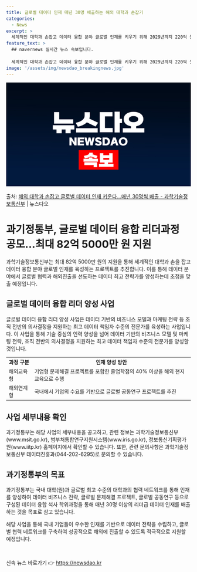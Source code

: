 ```yaml
---
title: 글로벌 데이터 인재 매년 30명 배출하는 해외 대학과 손잡기
categories:
  - News
excerpt: >
  세계적인 대학과 손잡고 데이터 융합 분야 글로벌 인재를 키우기 위해 2029년까지 220억 원을 투입한다. …
feature_text: >
  ## navernews 실시간 뉴스 속보입니다.

  세계적인 대학과 손잡고 데이터 융합 분야 글로벌 인재를 키우기 위해 2029년까지 220억 원을 투입한다. …
image: '/assets/img/newsdao_breakingnews.jpg'
---
```


![뉴스다오 속보](/assets/img/newsdao_breakingnews.jpg)

<p>출처: <a href="https://newsdao.kr/3514" rel="dofollow">해외 대학과 손잡고 글로벌 데이터 인재 키운다…매년 30명씩 배출 - 과학기술정보통신부</a> | 뉴스다오</p>

<h1>과기정통부, 글로벌 데이터 융합 리더과정 공모…최대 82억 5000만 원 지원</h1>
<p data-ke-size="size16">과학기술정보통신부는 최대 82억 5000만 원의 지원을 통해 세계적인 대학과 손을 잡고 데이터 융합 분야 글로벌 인재를 육성하는 프로젝트를 추진합니다. 이를 통해 데이터 분야에서 글로벌 협력과 해외진출을 선도하는 데이터 최고 전략가를 양성하는데 초점을 맞출 예정입니다.</p>

<h2 data-ke-size="size26">글로벌 데이터 융합 리더 양성 사업</h2>
<p data-ke-size="size16">글로벌 데이터 융합 리더 양성 사업은 데이터 기반의 비즈니스 모델과 마케팅 전략 등 조직 전반의 의사결정을 지원하는 최고 데이터 책임자 수준의 전문가를 육성하는 사업입니다. 이 사업을 통해 기술 중심의 인력 양성을 넘어 데이터 기반의 비즈니스 모델 및 마케팅 전략, 조직 전반의 의사결정을 지원하는 최고 데이터 책임자 수준의 전문가를 양성할 것입니다.</p>

<table>
	<tr>
		<td style="text-align: center; height: 17px;"><b>과정 구분</b></td>
		<td style="text-align: center; height: 17px;"><b>인재 양성 방안</b></td>
	</tr>
	<tr>
		<td style="text-align: left;">해외교육형</td>
		<td style="text-align: left;">기업형 문제해결 프로젝트를 포함한 졸업학점의 40% 이상을 해외 현지 교육으로 수행</td>
	</tr>
	<tr>
		<td style="text-align: left;">해외연계형</td>
		<td style="text-align: left;">국내에서 기업의 수요를 기반으로 글로벌 공동연구 프로젝트를 추진</td>
	</tr>
</table>

<h2 data-ke-size="size26">사업 세부내용 확인</h2>
<p data-ke-size="size16">과기정통부는 해당 사업의 세부내용을 공고하고, 관련 정보는 과학기술정보통신부(www.msit.go.kr), 범부처통합연구지원시스템(www.iris.go.kr), 정보통신기획평가원(www.iitp.kr) 홈페이지에서 확인할 수 있습니다. 또한, 관련 문의사항은 과학기술정보통신부 데이터진흥과(044-202-6295)로 문의할 수 있습니다.</p>

<h2 data-ke-size="size26">과기정통부의 목표</h2>
<p data-ke-size="size16">과기정통부는 국내 대학(원)과 글로벌 최고 수준의 대학과의 협력 네트워크를 통해 인재를 양성하여 데이터 비즈니스 전략, 글로벌 문제해결 프로젝트, 글로벌 공동연구 등으로 구성된 데이터 융합 석사 학위과정을 통해 매년 30명 이상의 리더급 데이터 인재를 배출하는 것을 목표로 삼고 있습니다.</p>

<p data-ke-size="size16">해당 사업을 통해 국내 기업들이 우수한 인재를 기반으로 데이터 전략을 수립하고, 글로벌 협력 네트워크를 구축하여 성공적으로 해외에 진출할 수 있도록 적극적으로 지원할 예정입니다.</p>

<p data-ke-size="size16">&nbsp;</p> 

신속 뉴스 바로가기 👉 <a href="https://newsdao.kr" rel="dofollow">https://newsdao.kr</a>


